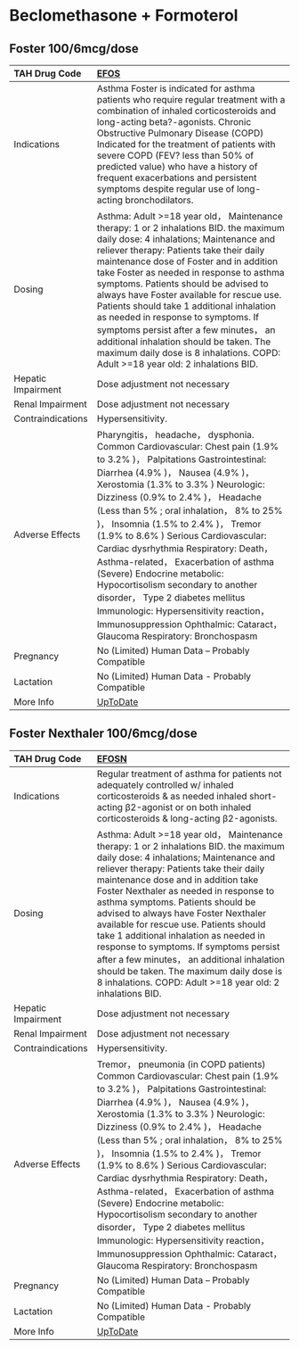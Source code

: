 # Beclomethasone + Formoterol

## Foster 100/6mcg/dose

| TAH Drug Code      | [EFOS](https://www.tahsda.org.tw/drugs/hissearch.php?drug_code=EFOS)                                                                                                                                                                                                                                                                                                                                                                                                                                                                                                                                                                                                          |
|:-------------------|:------------------------------------------------------------------------------------------------------------------------------------------------------------------------------------------------------------------------------------------------------------------------------------------------------------------------------------------------------------------------------------------------------------------------------------------------------------------------------------------------------------------------------------------------------------------------------------------------------------------------------------------------------------------------------|
| Indications        | Asthma Foster is indicated for asthma patients who require regular treatment with a combination of inhaled corticosteroids and long-acting beta?-agonists. Chronic Obstructive Pulmonary Disease (COPD) Indicated for the treatment of patients with severe COPD (FEV? less than 50% of predicted value) who have a history of frequent exacerbations and persistent symptoms despite regular use of long-acting bronchodilators.                                                                                                                                                                                                                                             |
| Dosing             | Asthma: Adult >=18 year old， Maintenance therapy: 1 or 2 inhalations BID. the maximum daily dose: 4 inhalations; Maintenance and reliever therapy: Patients take their daily maintenance dose of Foster and in addition take Foster as needed in response to asthma symptoms. Patients should be advised to always have Foster available for rescue use. Patients should take 1 additional inhalation as needed in response to symptoms. If symptoms persist after a few minutes， an additional inhalation should be taken. The maximum daily dose is 8 inhalations. COPD: Adult >=18 year old: 2 inhalations BID.                                                          |
| Hepatic Impairment | Dose adjustment not necessary                                                                                                                                                                                                                                                                                                                                                                                                                                                                                                                                                                                                                                                 |
| Renal Impairment   | Dose adjustment not necessary                                                                                                                                                                                                                                                                                                                                                                                                                                                                                                                                                                                                                                                 |
| Contraindications  | Hypersensitivity.                                                                                                                                                                                                                                                                                                                                                                                                                                                                                                                                                                                                                                                             |
| Adverse Effects    | Pharyngitis， headache， dysphonia. Common Cardiovascular: Chest pain (1.9% to 3.2% )， Palpitations Gastrointestinal: Diarrhea (4.9% )， Nausea (4.9% )， Xerostomia (1.3% to 3.3% ) Neurologic: Dizziness (0.9% to 2.4% )， Headache (Less than 5% ; oral inhalation， 8% to 25% )， Insomnia (1.5% to 2.4% )， Tremor (1.9% to 8.6% ) Serious Cardiovascular: Cardiac dysrhythmia Respiratory: Death， Asthma-related， Exacerbation of asthma (Severe) Endocrine metabolic: Hypocortisolism secondary to another disorder， Type 2 diabetes mellitus Immunologic: Hypersensitivity reaction， Immunosuppression Ophthalmic: Cataract， Glaucoma Respiratory: Bronchospasm |
| Pregnancy          | No (Limited) Human Data – Probably Compatible                                                                                                                                                                                                                                                                                                                                                                                                                                                                                                                                                                                                                                 |
| Lactation          | No (Limited) Human Data - Probably Compatible                                                                                                                                                                                                                                                                                                                                                                                                                                                                                                                                                                                                                                 |
| More Info          | [UpToDate](https://www.uptodate.com/contents/beclomethasone-and-formoterol-drug-information)                                                                                                                                                                                                                                                                                                                                                                                                                                                                                                                                                                                  |

## Foster Nexthaler 100/6mcg/dose

| TAH Drug Code      | [EFOSN](https://www.tahsda.org.tw/drugs/hissearch.php?drug_code=EFOSN)                                                                                                                                                                                                                                                                                                                                                                                                                                                                                                                                                                                                          |
|:-------------------|:--------------------------------------------------------------------------------------------------------------------------------------------------------------------------------------------------------------------------------------------------------------------------------------------------------------------------------------------------------------------------------------------------------------------------------------------------------------------------------------------------------------------------------------------------------------------------------------------------------------------------------------------------------------------------------|
| Indications        | Regular treatment of asthma for patients not adequately controlled w/ inhaled corticosteroids & as needed inhaled short-acting β2-agonist or on both inhaled corticosteroids & long-acting β2-agonists.                                                                                                                                                                                                                                                                                                                                                                                                                                                                         |
| Dosing             | Asthma: Adult >=18 year old， Maintenance therapy: 1 or 2 inhalations BID. the maximum daily dose: 4 inhalations; Maintenance and reliever therapy: Patients take their daily maintenance dose and in addition take Foster Nexthaler as needed in response to asthma symptoms. Patients should be advised to always have Foster Nexthaler available for rescue use. Patients should take 1 additional inhalation as needed in response to symptoms. If symptoms persist after a few minutes， an additional inhalation should be taken. The maximum daily dose is 8 inhalations. COPD: Adult >=18 year old: 2 inhalations BID.                                                  |
| Hepatic Impairment | Dose adjustment not necessary                                                                                                                                                                                                                                                                                                                                                                                                                                                                                                                                                                                                                                                   |
| Renal Impairment   | Dose adjustment not necessary                                                                                                                                                                                                                                                                                                                                                                                                                                                                                                                                                                                                                                                   |
| Contraindications  | Hypersensitivity.                                                                                                                                                                                                                                                                                                                                                                                                                                                                                                                                                                                                                                                               |
| Adverse Effects    | Tremor， pneumonia (in COPD patients) Common Cardiovascular: Chest pain (1.9% to 3.2% )， Palpitations Gastrointestinal: Diarrhea (4.9% )， Nausea (4.9% )， Xerostomia (1.3% to 3.3% ) Neurologic: Dizziness (0.9% to 2.4% )， Headache (Less than 5% ; oral inhalation， 8% to 25% )， Insomnia (1.5% to 2.4% )， Tremor (1.9% to 8.6% ) Serious Cardiovascular: Cardiac dysrhythmia Respiratory: Death， Asthma-related， Exacerbation of asthma (Severe) Endocrine metabolic: Hypocortisolism secondary to another disorder， Type 2 diabetes mellitus Immunologic: Hypersensitivity reaction， Immunosuppression Ophthalmic: Cataract， Glaucoma Respiratory: Bronchospasm |
| Pregnancy          | No (Limited) Human Data – Probably Compatible                                                                                                                                                                                                                                                                                                                                                                                                                                                                                                                                                                                                                                   |
| Lactation          | No (Limited) Human Data - Probably Compatible                                                                                                                                                                                                                                                                                                                                                                                                                                                                                                                                                                                                                                   |
| More Info          | [UpToDate](https://www.uptodate.com/contents/beclomethasone-and-formoterol-drug-information)                                                                                                                                                                                                                                                                                                                                                                                                                                                                                                                                                                                    |


